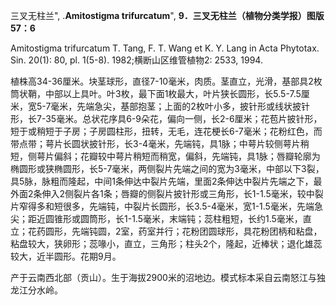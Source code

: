 三叉无柱兰",
.**Amitostigma trifurcatum**",
**9．三叉无柱兰（植物分类学报）图版57：6**

Amitostigma trifurcatum T. Tang, F. T. Wang et K. Y. Lang in Acta Phytotax. Sin. 20(1): 80, pl. 1(5-8). 1982;横断山区维管植物2: 2533, 1994.

植株高34-36厘米。块茎球形，直径7-10毫米，肉质。茎直立，光滑，基部具2枚筒状鞘，中部以上具叶。叶3枚，最下面1枚最大，叶片狭长圆形，长5.5-7.5厘米，宽5-7毫米，先端急尖，基部抱茎；上面的2枚叶小多，披针形或线状披针形，长7-35毫米。总状花序具6-9朵花，偏向一侧，长2-6厘米；花苞片披针形，短于或稍短于子房；子房圆柱形，扭转，无毛，连花梗长6-7毫米；花粉红色，而带点带；萼片长圆状披针形，长3-4毫米，先端钝，具1脉；中萼片较侧萼片稍短，侧萼片偏斜；花瓣较中萼片稍短而稍宽，偏斜，先端钝，具1脉；唇瓣轮廓为椭圆形或狭椭圆形，长5-7毫米，两侧裂片先端之间的宽为3毫米，中部以下3裂，具5脉，脉粗而隆起，中间1条伸达中裂片先端，里面2条伸达中裂片先端之下，最外面2条伸入2侧裂片各1条；唇瓣的侧裂片披针形或三角形，长1-1.5毫米，较中裂片窄得多和短很多，先端钝，中裂片长圆形，长3.5-4毫米，宽1-1.5毫米，先端急尖；距近圆锥形或圆筒形，长1-1.5毫米，末端钝；蕊柱粗短，长约1.5毫米，直立；花药圆形，先端钝圆，2室，药室并行；花粉团圆球形，具花粉团柄和粘盘，粘盘较大，狭卵形；蕊喙小，直立，三角形；柱头2个，隆起，近棒状；退化雄蕊较大，近半圆形。花期9月。

产于云南西北部（贡山）。生于海拔2900米的沼地边。模式标本采自云南怒江与独龙江分水岭。
